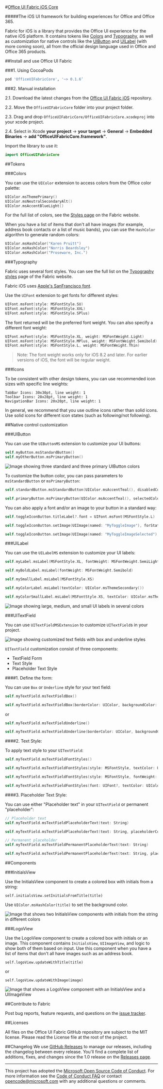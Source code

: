 #[Office UI Fabric iOS Core](http://dev.office.com/fabric)

#####The iOS UI framework for building experiences for Office and Office 365.

Fabric for iOS is a library that provides the Office UI experience for the native iOS platform. It contains tokens like [Colors](#colors) and [Typography](#typography), as well as customization for native controls like the [UIButton](#uibutton) and [UILabel](#uilabel) (with more coming soon), all from the official design language used in Office and Office 365 products.

##Install and use Office UI Fabric

###1. Using CocoaPods

```ruby
pod 'OfficeUIFabricCore', '~> 0.1.6’
```

###2. Manual installation

2.1. Download the latest changes from the [Office UI Fabric iOS](https://github.com/OfficeDev/Office-UI-Fabric-iOS) repository.

2.2. Move the `OfficeUIFabricCore` folder into your project folder.

2.3. Drag and drop `OfficeUIFabricCore/OfficeUIFabricCore.xcodeproj` into your xcode project.

2.4. Select in Xcode **your project** -> **your target** -> **General** -> **Embedded Binaries** -> **add "OfficeUIFabricCore.framework"**.

Import the library to use it:

```swift
import OfficeUIFabricCore
```

##Tokens

###Colors

You can use the `UIColor` extension to access colors from the Office color palette:

```swift
UIColor.msThemePrimary()
UIColor.msNeutralSecondaryAlt()
UIColor.msAccentBlueLight()

```

For the full list of colors, see the [Styles page](http://dev.office.com/fabric/styles#color) on the Fabric website.

When you have a list of items that don't all have images (for example, address book contacts or a list of music bands), you can use the `HashColor` algorithm to generate random colors:

```swift
UIColor.msHashColor("Karen Pruitt")
UIColor.msHashColor("Norris Beardsley")
UIColor.msHashColor("Proseware, Inc.")
```

###Typography

Fabric uses several font styles. You can see the full list on the [Typography styles](http://dev.office.com/fabric/styles#typography) page of the Fabric website.

Fabric iOS uses [Apple's SanFrancisco font](https://developer.apple.com/fonts/).

Use the `UIFont` extension to get fonts for different styles:

```swift
UIFont.msFont(style: MSFontStyle.SU)
UIFont.msFont(style: MSFontStyle.XXL)
UIFont.msFont(style: MSFontStyle.SPlus)
```

The font returned will be the preferred font weight. You can also specify a different font weight:

```swift
UIFont.msFont(style: MSFontStyle.XL, weight: MSFontWeight.Light)
UIFont.msFont(style: MSFontStyle.MPlus, weight: MSFontWeight.Semibold)
UIFont.msFont(style: MSFontStyle.L, weight: MSFontWeight.Thin)
```
>Note: The font weight works only for iOS 8.2 and later. For earlier versions of iOS, the font will be regular weight.

###Icons

To be consistent with other design tokens, you can use recommended icon sizes with specific line weights:

```
TabBar Icons: 30x30pt, line weight: 1
Toolbar Icons: 28x28pt, line weight: 1
NavigationBar Icons: 20x20pt, line weight: 1
```

In general, we recommend that you use outline icons rather than solid icons. Use solid icons for different icon states (such as following/not following).

##Native control customization

###UIButton

You can use the `UIButtonMS` extension to customize your UI buttons:

```swift
self.myButton.msStandardButton()
self.myOtherButton.msPrimaryButton()
```

![Image showing three standard and three primary UIButton colors](https://raw.githubusercontent.com/OfficeDev/Office-UI-Fabric-iOS/master/DocsAssets/ButtonExample.png)

To customize the button color, you can pass parameters to `msStandardButton` or `msPrimaryButton`:

```swift
self.standardButton.msStandardButton(UIColor.msAccentTeal(), disabledColor: UIColor.msAccentTealLight())

self.primaryButton.msPrimaryButton(UIColor.msAccentTeal(), selectedColor: UIColor.msAccentTealDark(), disabledColor: UIColor.msAccentTealLight())
```
You can also apply a font and/or an image to your button in a standard way:

```swift
self.toggleIconButton.titleLabel?.font = UIFont.msFont(MSFontStyle.L)

self.toggleIconButton.setImage(UIImage(named: "MyToggleImage"), forState: .Normal)

self.toggleIconButton.setImage(UIImage(named: "MyToggleImageSelected"), forState: .Selected)
```

###UILabel

You can use the `UILabelMS` extension to customize your UI labels:

```swift
self.myLabel.msLabel(MSFontStyle.XL, fontWeight: MSFontWeight.SemiLight, textColor: UIColor.msThemePrimary())

self.myBoldLabel.msLabel(fontWeight: MSFontWeight.Semibold)

self.mySmallLabel.msLabel(MSFontStyle.XS)

self.myColorLabel.msLabel(textColor: UIColor.msThemeSecondary())

self.myColorSmallLabel.msLabel(MSFontStyle.XS, textColor: UIColor.msThemeSecondary())
```

![Image showing large, medium, and small UI labels in several colors](https://raw.githubusercontent.com/OfficeDev/Office-UI-Fabric-iOS/master/DocsAssets/LabelExample.png)

###UITextField

You can use `UITextFieldMSExtension` to customize `UITextField`s in your project.

![Image showing customized text fields with box and underline styles](https://raw.githubusercontent.com/OfficeDev/Office-UI-Fabric-iOS/master/DocsAssets/TextFieldExample.png)

`UITextField` customization consist of three components:

* TextField Form
* Text Style
* Placeholder Text Style

####1. Define the form:

You can use `Box` or `Underline` style for your text field:
```swift
self.myTextField.msTextFieldBox()

self.myTextField.msTextFieldBox(borderColor: UIColor, backgroundColor: UIColor, leftPadding: CGFloat)
```
or
```swift
self.myTextField.msTextFieldUnderline()

self.myTextField.msTextFieldUnderline(borderColor: UIColor, backgroundColor: UIColor, leftPadding: CGFloat)
```

####2. Text Style:

To apply text style to your `UITextField`:

```swift
self.myTextField.msTextFieldFontStyles()

self.myTextField.msTextFieldFontStyles(style: MSFontStyle, textColor: UIColor)

self.myTextField.msTextFieldFontStyles(style: MSFontStyle, fontWeight: MSFontWeight, textColor: UIColor)

self.myTextField.msTextFieldFontStyles(font: UIFont?, textColor: UIColor)
```

####3. Placeholder Text Style:

You can use either "Placeholder text" in your `UITextField` or permanent "placeholder":

```swift
// Placeholder text
self.myTextField.msTextFieldPlaceholderText(text: String)

self.myTextField.msTextFieldPlaceholderText(text: String, placeholderColor: UIColor, font: UIFont?)

// Permanent placeholder
self.myTextField.msTextFieldPermanentPlaceholderText(text: String)

self.myTextField.msTextFieldPermanentPlaceholderText(text: String, placeholderColor: UIColor, font: UIFont?, padding: CGFloat)
```

##Components

###InitialsView

Use the InitialsView component to create a colored box with initials from a string:

```
self.initialsView.setInitialsFromTitle(title)
```

Use `UIColor.msHashColor(title)` to set the background color.

![Image that shows two InitialsView components with initials from the string in different colors](https://raw.githubusercontent.com/OfficeDev/Office-UI-Fabric-iOS/master/DocsAssets/InitialsViewExample.png)

###LogoView

Use the LogoView component to create a colored box with initials or an image. This component contains `InitialsView`, `UIImageView`, and logic to show both of them based on input. Use this component when you have a list of items that don't all have images such as an address book.


```
self.logoView.updateWithTitle(title)
```

or

```
self.logoView.updateWithImage(image)
```

![Image that shows a LogoView component with an InitialsView and a UIImageView](https://raw.githubusercontent.com/OfficeDev/Office-UI-Fabric-iOS/master/DocsAssets/LogoViewExample.png)


##Contribute to Fabric

Post bug reports, feature requests, and questions on the [issue tracker](https://github.com/OfficeDev/Office-UI-Fabric-iOS/issues).


##Licenses

All files on the Office UI Fabric GitHub repository are subject to the MIT license. Please read the License file at the root of the project.


##Changelog
We use [GitHub Releases](https://github.com/blog/1547-release-your-software) to manage our releases, including the changelog between every release. You'll find a complete list of additions, fixes, and changes since the 1.0 release on the [Releases page](https://github.com/OfficeDev/Office-UI-Fabric-iOS/releases).

- - -

This project has adopted the [Microsoft Open Source Code of Conduct](https://opensource.microsoft.com/codeofconduct/). For more information see the [Code of Conduct FAQ](https://opensource.microsoft.com/codeofconduct/faq/) or contact [opencode@microsoft.com](mailto:opencode@microsoft.com) with any additional questions or comments.
